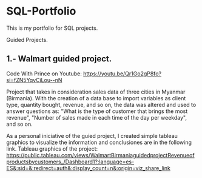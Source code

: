 # SQL-Portfolio
This is my portfolio for SQL projects. 

Guided Projects.

## 1.- Walmart guided project. 
Code With Prince on Youtube: https://youtu.be/Qr1Go2gP8fo?si=fZN5YqvCiLou--nN

Project that takes in consideration sales data of three cities in Myanmar (Birmania). With the creation of a data base to import variables as client type, quantity bought, revenue, and so on, the data was altered and used to answer questions as: "What is the type of customer that brings the most revenue", "Number of sales made in each time of the day per weekday", and so on. 

As a personal iniciative of the guied project, I created simple tableau graphics to visualize the information and conclusiones are in the following link. 
Tableau graphics of the project:
https://public.tableau.com/views/WalmartBirmaniaguidedprojectRevenueofproductsbycustomers_/Dashboard1?:language=es-ES&:sid=&:redirect=auth&:display_count=n&:origin=viz_share_link 
